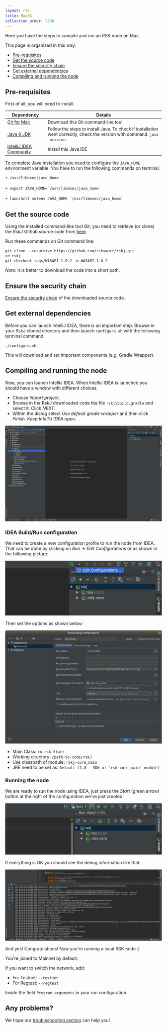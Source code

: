 ```yaml
---
layout: rsk
title: MacOS
collection_order: 2530
---
```


Here you have the steps to compile and run an RSK node on Mac.

This page is organized in this way:

- [Pre-requisites](#pre-requisites)
- [Get the source code](#get-the-source-code)
- [Ensure the security chain](#ensure-the-security-chain)
- [Get external dependencies](#get-external-dependencies)
- [Compiling and running the node](#compiling-and-running-the-node)

## Pre-requisites

First of all, you will need to install:

|Dependency        | Details|
|------------- |-------------|
|[Git for Mac](https://git-scm.com/download/mac)| Download this Git command line tool|
|[Java 8 JDK](http://www.oracle.com/technetwork/java/javase/downloads/jdk8-downloads-2133151.html) | Follow the steps to install Java. To check if installation went correctly, check the version with command: `java -version`.|
|[IntelliJ IDEA Community](https://www.jetbrains.com/idea/download/#section=mac)| Install this Java IDE |

To complete Java installation you need to configure the `JAVA_HOME` environment variable.
You have to run the following commands on terminal:

```bash
➜ /usr/libexec/java_home

➜ export JAVA_HOME=`/usr/libexec/java_home`

➜ launchctl setenv JAVA_HOME `/usr/libexec/java_home`

```

## Get the source code

Using the installed command-line tool Git, you need to retrieve (or clone) the RskJ Github source code from [here](https://github.com/rsksmart/rskj).

Run these commands on Git command line:

```
git clone --recursive https://github.com/rsksmart/rskj.git
cd rskj
git checkout tags/WASABI-1.0.2 -b WASABI-1.0.2
```

*Note:* It is better to download the code into a short path.

## Ensure the security chain

[Ensure the security chain](/rsk/node/contribute/verify) of the downloaded source code.

## Get external dependencies

Before you can launch IntelliJ IDEA, there is an important step.
Browse in your RskJ cloned directory and then launch `configure.sh` with the following terminal command:

```shell
./configure.sh
```

This will download and set important components (e.g. Gradle Wrapper).

## Compiling and running the node

Now, you can launch IntelliJ IDEA.
When IntelliJ IDEA is launched you should have a window with different choices.

- Choose *Import project*.
- Browse in the RskJ downloaded code the file `rskj\build.gradle` and select it. Click *NEXT*.
- Within the dialog select *Use default gradle wrapper* and then click *Finish*.
*Keep IntelliJ IDEA open*.

![img](/assets/img/rsk/howToInstallAndRun/IdeaRskJWelcome.png)

### IDEA Build/Run configuration

We need to create a new configuration profile to run the node from IDEA.
That can be done by clicking on *Run* -> *Edit Configurations* or as shown in the following picture:

![img](/assets/img/rsk/howToInstallAndRun/EditConfigs.png)

Then set the options as shown below:

![img](/assets/img/rsk/howToInstallAndRun/AddNewConfig.png)

- Main Class: `co.rsk.Start`
- Working directory: `/path-to-code/rskJ`
- Use classpath of module: `rskj-core_main`
- JRE need to be set as: `Default (1.8 - SDK of 'rsk-core_main' module)`

### Running the node

We are ready to run the node using IDEA, just press the *Start* (green arrow) button at the right of the configuration we've just created.

![img](/assets/img/rsk/howToInstallAndRun/Run.png)

If everything is OK you should see the debug information like that:

![img](/assets/img/rsk/howToInstallAndRun/Running.png)

And yes! Congratulations! Now you're running a local RSK node :)

You're joined to Mainnet by default.

If you want to switch the network, add:

- For Testnet: `--testnet`
- For Regtest: `--regtest`

Inside the field `Program arguments` in your run configuration.

## Any problems?

We hope our [troubleshooting section](/rsk/node/troubleshooting) can help you!
